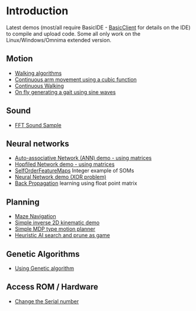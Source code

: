 # Introduction #

Latest demos (most/all require BasicIDE - [BasicClient](BasicClient.md) for details on the IDE) to compile and upload code.  Some all only work on the Linux/Windows/Omnima extended version.

## Motion ##

  * [Walking algorithms](Walking.md)
  * [Continuous arm movement using a cubic function](ArmsMoving.md)
  * [Continuous Walking](Cwalk2.md)
  * [On fly generating a gait using sine waves](Generate.md)

## Sound ##

  * [FFT Sound Sample](sample.md)

## Neural networks ##

  * [Auto-associative Network (ANN) demo - using matrices](AutoAssocNets.md)
  * [Hopfiled Network demo - using matrices](HopfieldNetwork.md)
  * [SelfOrderFeatureMaps](SelfOrderFeatureMaps.md) Integer example of SOMs
  * [Neural Network demo (XOR problem)](neuron1.md)
  * [Back Propagation](Backprop.md) learning using float point matrix

## Planning ##

  * [Maze Navigation](MazeNavigation.md)
  * [Simple inverse 2D kinematic demo](Kinematics.md)
  * [Simple MDP type motion planner](Planner.md)
  * [Heuristic AI search and prune as game](Hexapawn.md)

## Genetic Algorithms ##

  * [Using Genetic algorithm](evo2.md)

## Access ROM / Hardware ##

  * [Change the Serial number](AccessROM.md)